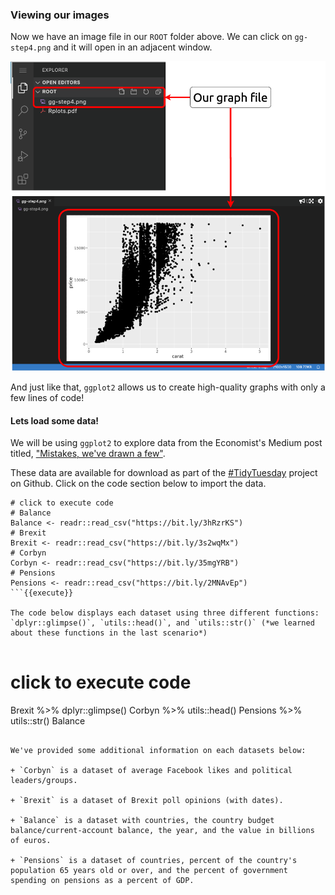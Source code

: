 ### Viewing our images

Now we have an image file in our `ROOT` folder above. We can click on `gg-step4.png` and it will open in an adjacent window.

![](https://github.com/mjfrigaard/katacoda-scenarios/blob/master/figs/vscode-png.png?raw=true)

And just like that, `ggplot2` allows us to create high-quality graphs with only a few lines of code!

#### Lets load some data! 

We will be using `ggplot2` to explore data from the Economist's Medium post titled, ["Mistakes, we've drawn a few"](https://medium.economist.com/mistakes-weve-drawn-a-few-8cdd8a42d368). 

These data are available for download as part of the [#TidyTuesday](https://github.com/rfordatascience/tidytuesday) project on Github. Click on the code section below to import the data. 

```
# click to execute code
# Balance 
Balance <- readr::read_csv("https://bit.ly/3hRzrKS")
# Brexit 
Brexit <- readr::read_csv("https://bit.ly/3s2wqMx")
# Corbyn 
Corbyn <- readr::read_csv("https://bit.ly/35mgYRB")
# Pensions 
Pensions <- readr::read_csv("https://bit.ly/2MNAvEp")
```{{execute}}

The code below displays each dataset using three different functions: `dplyr::glimpse()`, `utils::head()`, and `utils::str()` (*we learned about these functions in the last scenario*)
 
```
# click to execute code
Brexit %>% dplyr::glimpse()
Corbyn %>% utils::head()
Pensions %>% utils::str()
Balance
```{{execute}}

We've provided some additional information on each datasets below:

+ `Corbyn` is a dataset of average Facebook likes and political leaders/groups.

+ `Brexit` is a dataset of Brexit poll opinions (with dates).  

+ `Balance` is a dataset with countries, the country budget balance/current-account balance, the year, and the value in billions of euros. 

+ `Pensions` is a dataset of countries, percent of the country's population 65 years old or over, and the percent of government spending on pensions as a percent of GDP.
